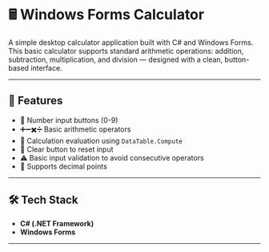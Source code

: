 # 🖩 Windows Forms Calculator

A simple desktop calculator application built with C# and Windows Forms. This basic calculator supports standard arithmetic operations: addition, subtraction, multiplication, and division — designed with a clean, button-based interface.

---

## 📌 Features

- 🔢 Number input buttons (0-9)
- ➕➖✖️➗ Basic arithmetic operators
- 🧮 Calculation evaluation using `DataTable.Compute`
- 🧽 Clear button to reset input
- ⚠️ Basic input validation to avoid consecutive operators
- 📏 Supports decimal points

---

## 🛠️ Tech Stack

- **C# (.NET Framework)**
- **Windows Forms**

---

